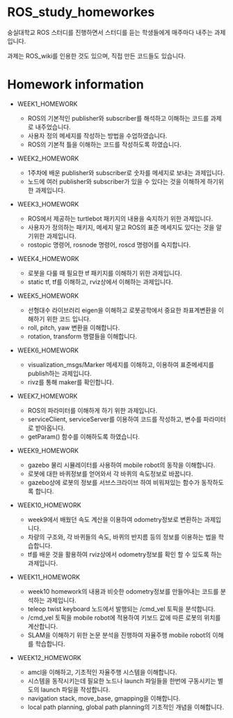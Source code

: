 # ROS_study_homeworkes
숭실대학교 ROS 스터디를 진행하면서 스터디를 듣는 학생들에게 매주마다 내주는 과제입니다.

과제는 ROS_wiki를 인용한 것도 있으며, 직접 만든 코드들도 있습니다.

# Homework information
 * WEEK1_HOMEWORK
    * ROS의 기본적인 publisher와 subscriber를 해석하고 이해하는 코드를 과제로 내주었습니다.
    * 사용자 정의 메세지를 작성하는 방법을 수업하였습니다.
    * ROS의 기본적 틀을 이해하는 코드를 작성하도록 하였습니다.
    
 * WEEK2_HOMEWORK
    * 1주차에 배운 publisher와 subscriber로 숫자를 메세지로 보내는 과제입니다.
    * 노드에 여러 publisher와 subscriber가 있을 수 있다는 것을 이해하게 하기위한 과제입니다.

 * WEEK3_HOMEWORK
    * ROS에서 제공하는 turtlebot 패키지의 내용을 숙지하기 위한 과제입니다.
    * 사용자가 정의하는 패키지, 메세지 말고 ROS의 표준 메세지도 있다는 것을 알기위한 과제입니다.
    * rostopic 명령어, rosnode 명령어, roscd 명령어를 숙지합니다.
   
 * WEEK4_HOMEWORK
    * 로봇을 다룰 때 필요한 tf 패키지를 이해하기 위한 과제입니다.
    * static tf, tf를 이해하고, rviz상에서 이해하는 과제입니다.
    
 * WEEK5_HOMEWORK
    * 선형대수 라이브러리 eigen을 이해하고 로봇공학에서 중요한 좌표계변환을 이해하기 위한 코드 입니다.
    * roll, pitch, yaw 변환을 이해합니다.
    * rotation, transform 행렬들을 이해합니다.
    
 * WEEK6_HOMEWORK
      * visualization_msgs/Marker 메세지를 이해하고, 이용하여 표준메세지를 publish하는 과제입니다.
      * rivz를 통해 maker를 확인합니다.
      
 * WEEK7_HOMEWORK
      * ROS의 파라미터를 이해하게 하기 위한 과제입니다.
      * serviceClient, serviceServer를 이용하여 코드를 작성하고, 변수를 파라미터로 받아옵니다.
      * getParam() 함수를 이해하도록 하였습니다.
      
 * WEEK9_HOMEWORK
      * gazebo 물리 시뮬레이터를 사용하여 mobile robot의 동작을 이해합니다.
      * 로봇에 대한 바퀴정보를 얻어와서 각 바퀴의 속도정보로 바꿉니다.
      * gazebo상에 로봇의 정보를 서브스크라이브 하여 비워져있는 함수가 동작하도록 합니다.
      
 * WEEK10_HOMEWORK
      * week9에서 배웠던 속도 계산을 이용하여 odometry정보로 변환하는 과제입니다.
      * 차량의 구조와, 각 바퀴들의 속도, 바퀴의 반지름 등의 정보를 이용하는 법을 학습합니다.
      * tf를 배운 것을 활용하여 rviz상에서 odometry정보를 확인 할 수 있도록 하는 과제입니다.

 * WEEK11_HOMEWORK
      * week10 homework의 내용과 비슷한 odometry정보를 만들어내는 코드를 분석하는 과제입니다.
      * teleop twist keyboard 노드에서 발행되는 /cmd_vel 토픽을 분석합니다.
      * /cmd_vel 토픽을 mobile robot에 적용하여 키보드 값에 따른 로봇의 위치를 계산합니다.
      * SLAM을 이해하기 위한 논문 분석을 진행하여 자율주행 mobile robot의 이해를 학습합니다.
      
 * WEEK12_HOMEWORK
      * amcl을 이해하고, 기초적인 자율주행 시스템을 이해합니다.
      * 시스템을 동작시키는데 필요한 노드나 launch 파일들을 한번에 구동시키는 별도의 launch 파일을 작성합니다.
      * navigation stack, move_base, gmapping을 이해합니다.
      * local path planning, global path planning의 기초적인 개념을 이해합니다.
      
